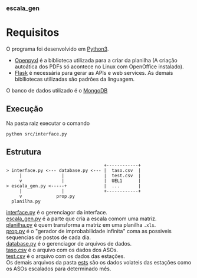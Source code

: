 ### escala_gen

# Requisitos
O programa foi desenvolvido em [Python3](https://www.python.org/downloads/).<br/>
* [Openpyxl](https://openpyxl.readthedocs.io/en/stable/) é a biblioteca utilizada para a criar da planilha (A criação autoática dos PDFs só acontece no Linux com OpenOffice instalado).<br/>
* [Flask](https://palletsprojects.com/p/flask/) é necessária para gerar as APIs e web services.
As demais biblliotecas utilizadas são padrões da linguagem.

O banco de dados utilizado é o [MongoDB](https://www.mongodb.com/)

## Execução
Na pasta raiz executar o comando
```
python src/interface.py
```

 
## Estrutura
```
                                     +------------+
> interface.py <--- database.py <--- |  taso.csv  |
     |               |               |  test.csv  |
     v               |               |  UEL1      |
> escala_gen.py <-----+              |  ...       |
     |               |               +------------+
     v             prop.py
  planilha.py
```

[interface.py](./interface.py) é o gerenciagor da interface. <br />
[escala_gen.py](./interface.py) é a parte que cria a escala comom uma matriz. <br />
[planilha.py](./interface.py) é quem transforma a matriz em uma planilha `.xls`. <br />
[prop.py](./interface.py) é o "gerador de improbabilidade infinita" coma as possiveis sequencias de postos de cada dia. <br />
[database.py](./interface.py) é o gerenciagor de arquivos de dados. <br />
[taso.csv](./interface.py) é o arquivo com os dados dos ASOs.<br />
[test.csv](./interface.py) é o arquivo com os dados das estações. <br />
Os demais arquivos da pasta [ests](./ests) são os dados volateis das estações como os ASOs escalados para determinado mês.